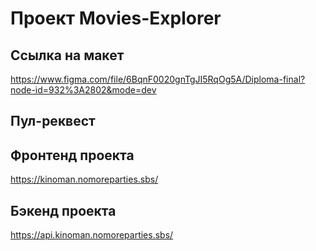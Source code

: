 # Проект Movies-Explorer

## Ссылка на макет 
https://www.figma.com/file/6BqnF0020gnTgJI5RqOg5A/Diploma-final?node-id=932%3A2802&mode=dev

## Пул-реквест

## Фронтенд проекта 
https://kinoman.nomoreparties.sbs/

## Бэкенд проекта
https://api.kinoman.nomoreparties.sbs/